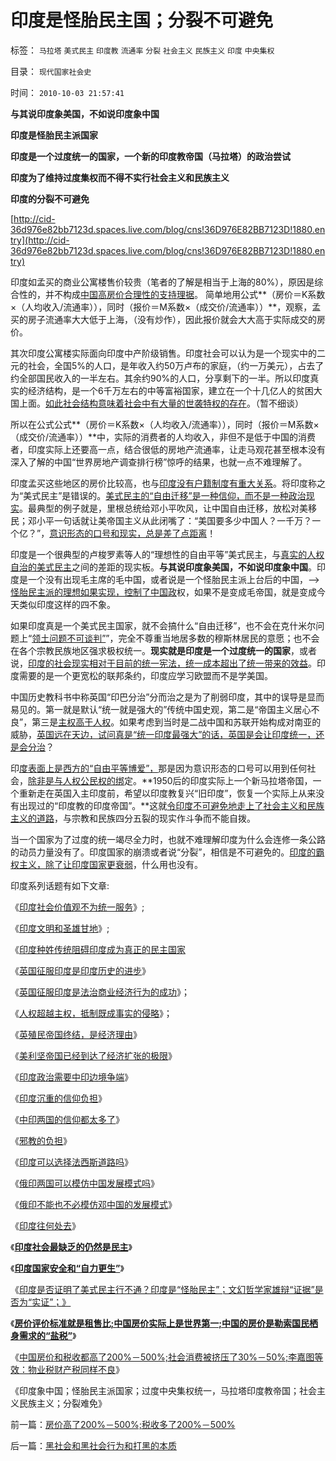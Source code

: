 # 印度是怪胎民主国；分裂不可避免

标签： `马拉塔` `美式民主` `印度教` `流通率` `分裂` `社会主义` `民族主义` `印度` `中央集权` 

目录： `现代国家社会史`

时间： `2010-10-03 21:57:41`

**与其说印度象美国，不如说印度象中国**

**印度是怪胎民主派国家**

**印度是一个过度统一的国家，一个新的印度教帝国（马拉塔）的政治尝试**

**印度为了维持过度集权而不得不实行社会主义和民族主义**

**印度的分裂不可避免**

[http://cid-36d976e82bb7123d.spaces.live.com/blog/cns!36D976E82BB7123D!1880.entry](http://cid-36d976e82bb7123d.spaces.live.com/blog/cns!36D976E82BB7123D!1880.entry)

印度如孟买的商业公寓楼售价较贵（笔者的了解是相当于上海的80%），原因是综合性的，并不构成[中国高房价合理性的支持理据](../../../2010/9/25/国企垄断的房老虎会价廉物美吗？.md)。 简单地用公式**（房价＝K系数×（人均收入/流通率）），同时（报价＝M系数×（成交价/流通率））**，观察，孟买的房子流通率大大低于上海，（没有炒作），因此报价就会大大高于实际成交的房价。

其次印度公寓楼实际面向印度中产阶级销售。印度社会可以认为是一个现实中的二元的社会，全国5%的人口，是年收入约50万卢布的家庭，（约一万美元），占去了约全部国民收入的一半左右。其余约90%的人口，分享剩下的一半。所以印度真实的经济结构，是一个6千万左右的中等富裕国家，建立在一个十几亿人的贫困大国上面。[如此社会结构意味着社会中有大量的世袭特权的存在](../../../2010/5/20/泰国不是美式民主，难免动乱.md)。（暂不细谈）

所以在公式公式**（房价＝K系数×（人均收入/流通率）），同时（报价＝M系数×（成交价/流通率））**中，实际的消费者的人均收入，非但不是低于中国的消费者，印度实际上还要高一点，结合很低的房地产流通率，让走马观花甚至根本没有深入了解的中国“世界房地产调查排行榜”惊呼的结果，也就一点不难理解了。

印度孟买这些地区的房价比较高，也与[印度没有户籍制度有重大关系](../../../2010/3/6/为户籍制度正名，是民主启蒙的关键一环.md)。将印度称之为“美式民主”是错误的。[美式民主的“自由迁移”是一种信仰，而不是一种政治现实](../../../2009/3/5/社区自治是人权保障的条件，小政府的前提.md)。最典型的例子就是，里根总统给邓小平吹风，让中国自由迁移，放松对美移民；邓小平一句话就让美帝国主义从此闭嘴了：“美国要多少中国人？一千万？一个亿？”，[意识形态的口号和现实，总是差了点距离](../../../2010/7/10/采纳最先进的制度是中华民族自已的利益.md)！

印度是一个很典型的卢梭罗素等人的“理想性的自由平等”美式民主，与[真实的人权自治的美式民主](../../../2010/3/5/户籍制度即市政自治权是民主社会的基石.md)之间的差距的现实板。**与其说印度象美国，不如说印度象中国**。印度是一个没有出现毛主席的毛中国，或者说是一个怪胎民主派上台后的中国，——>[怪胎民主派的理想如果实现，控制了中国政](http://cid-36d976e82bb7123d.spaces.live.com/blog/cns!36D976E82BB7123D!921.entry)权，如果不是变成毛帝国，就是变成今天类似印度这样的四不象。

如果印度真是一个美式民主国家，就不会搞什么“自由迁移”，也不会在克什米尔问题上“[领土问题不可谈判”](../../../2010/9/25/“拒不妥协，不容谈判”的双边含义.md)”，完全不尊重当地居多数的穆斯林居民的意愿；也不会在各个宗教民族地区强求极权统一。**现实就是印度是一个过度统一的国家**，或者说，[印度的社会现实相对于目前的统一宪法，统一成本超出了统一带来的效益](http://hi.baidu.com/darthchn/blog/item/12548d9a8657bcb8c9eaf4b8.html)。印度需要的是一个更宽松的联邦条约，印度应学习欧盟而不是学美国。

中国历史教科书中称英国“印巴分治”分而治之是为了削弱印度，其中的误导是显而易见的。第一就是默认“统一就是强大的”传统中国史观，第二是“帝国主义居心不良”，第三是[主权高于人权](http://blog.sina.com.cn/s/blog_5563a64d0100bfeb.html)。如果考虑到当时是二战中国和苏联开始构成对南亚的威胁，[英国远在天边，试问真是“统一印度最强大”的话，英国是会让印度统一，还是会分治](../../../2008/12/20/英殖民帝国终结，是经济理由.md)？

印[度表面上是西方的“自由平等博爱”，](../../../2010/3/18/“自由平等”同样是极权主义的有效工具！.md)那是因为意识形态的口号可以用到任何社会，[除非是与人权公民权的绑](../../../2010/8/6/私有制社会的逐级授权，公权和特权的形成，.md)定。**1950后的印度实际上一个新马拉塔帝国，一个重新走在英国入主印度前，希望以印度教复兴“旧印度”，恢复一个实际上从来没有出现过的“印度教的印度帝国”。**这就[令印度不可避免地走上了社会主义和民族主义的道路](../../../2008/12/22/印度国内政治，需要中印边境争端.md)，与宗教和民族四分五裂的现实作斗争而不能自拨。

当一个国家为了过度的统一竭尽全力时，也就不难理解印度为什么会连修一条公路的动员力量没有了。印度国家的崩溃或者说“分裂”，相信是不可避免的。[印度的霸权主义，除了让印度国家更衰弱](../../../2009/10/1/大国霸权主义阻碍中国和平崛起.md)，什么用也没有。

印度系列话题有如下文章:

《[印度社会价值观不为统一服务](../../../2008/12/14/印度的社会价值观不为统一服务.md)》;

《[印度文明和圣雄甘地](../../../2008/12/15/印度，没有理解圣雄甘地的胸怀.md)》;

《[印度种姓传统阻碍印度成为真正的民主国家](../../../2008/12/16/种姓传统阻碍印度成为真正的民主国家.md)

《[英国征服印度是印度历史的进步](../../../2008/12/17/英国征服印度是印度历史的进步.md)》

《[英国征服印度是法治商业经济行为的成功](../../../2008/12/18/英国征服印度是法治商业经济行为的成功.md)》；

《[人权超越主权，抵制既成事实的侵略](http://darthvad.blog.sohu.com/160517860.html)》；

《[英殖民帝国终结，是经济理由](../../../2008/12/20/英殖民帝国终结，是经济理由.md)》

《[美利坚帝国已经到达了经济扩张的极限](../../../2008/12/21/美国已经达到了经济地位扩张的极限.md)》

《[印度政治需要中印边境争端](../../../2008/12/22/印度国内政治，需要中印边境争端.md)》

《[印度沉重的信仰负担](../../../2008/12/23/印度信仰，沉重的精神负担.md)》

《[中印两国的信仰都太多了](../../../2008/12/24/印度的信仰也同样太多了.md)》

《[邪教的负担](../../../2008/12/25/中印社会宗教的信仰，和邪教的负担.md)》

《[印度可以选择法西斯道路吗](http://blog.sina.com.cn/s/blog_5563a64d0100bhej.html)》

《[俄印两国可以模仿中国发展模式吗](../../../2008/12/27/俄印两国可以模仿中国发展模式吗？.md)》

《[俄印不能也不必模仿邓中国的发展模式](../../../2008/12/28/俄国印度无法也不必要模仿邓中国的发展模式.md)》

《[印度往何处去](../../../2008/12/30/印度往何处去.md)》

《[**印度社会最缺乏的仍然是民主**](../../../2008/12/31/印度社会最缺乏的，仍然是真正的民主.md)》

《[**印度国家安全和“自力更生”**](../../../2009/1/2/印度的国家安全和自力更生.md)》

《[印度是否证明了美式民主行不通？印度是“怪胎民主”；文幻哲学家雄辩“证据”是否为“实证”；》](../../../2010/10/3/印度证明了美式民主行不通？还是怪胎民主行不通？.md)

《[**房价评价标准就是租售比;中国房价实际上是世界第一;中国的房价是勒索国民栖身需求的“盐税”**](../../../2010/10/3/世界第一的房价是索国民栖身需求的“盐税”.md)》

《[中国房价和税收都高了200%－500%;社会消费被挤压了30%－50%;李嘉图等效：物业税财产税同样不良](../../../2010/10/3/房价高了200-－500-;税收多了200-－500-.md)》

《印度象中国；怪胎民主派国家；过度中央集权统一，马拉塔印度教帝国；社会主义民族主义；分裂难免》



前一篇：[房价高了200%－500%;税收多了200%－500%](../../../2010/10/3/房价高了200-－500-;税收多了200-－500-.md)

后一篇：[黑社会和黑社会行为和打黑的本质](../../../2010/10/4/黑社会和黑社会行为和打黑的本质.md)